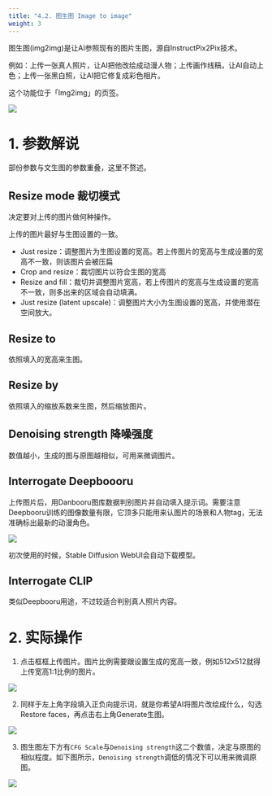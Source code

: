 ```yaml
---
title: "4.2. 图生图 Image to image"
weight: 3
---
```



图生图(img2img)是让AI参照现有的图片生图，源自InstructPix2Pix技术。

例如：上传一张真人照片，让AI把他改绘成动漫人物；上传画作线稿，让AI自动上色；上传一张黑白照，让AI把它修复成彩色相片。

这个功能位于「Img2img」的页签。

![](../../../images/image-to-image-1.webp)


# 1. 参数解说

部份参数与文生图的参数重叠，这里不赘述。


## Resize mode 裁切模式

决定要对上传的图片做何种操作。

上传的图片最好与生图设置的一致。

- Just resize：调整图片为生图设置的宽高。若上传图片的宽高与生成设置的宽高不一致，则该图片会被压扁
- Crop and resize：裁切图片以符合生图的宽高
- Resize and fill：裁切并调整图片宽高，若上传图片的宽高与生成设置的宽高不一致，则多出来的区域会自动填满。
- Just resize (latent upscale)：调整图片大小为生图设置的宽高，并使用潜在空间放大。

## Resize to

依照填入的宽高来生图。


## Resize by

依照填入的缩放系数来生图，然后缩放图片。


## Denoising strength 降噪强度

数值越小，生成的图与原图越相似，可用来微调图片。

## Interrogate Deepboooru

上传图片后，用Danbooru图库数据判别图片并自动填入提示词。需要注意Deepbooru训练的图像数量有限，它顶多只能用来认图片的场景和人物tag，无法准确标出最新的动漫角色。

![](../../../images/image-to-image-2.webp)

初次使用的时候，Stable Diffusion WebUI会自动下载模型。

## Interrogate CLIP

类似Deepbooru用途，不过较适合判别真人照片内容。


# 2. 实际操作

1. 点击框框上传图片。图片比例需要跟设置生成的宽高一致，例如512x512就得上传宽高1:1比例的图片。

![](../../../images/image-to-image-3.webp)

2. 同样于左上角字段填入正负向提示词，就是你希望AI将图片改绘成什么，勾选Restore faces，再点击右上角Generate生图。

![](../../../images/image-to-image-4.webp)

3. 图生图左下方有`CFG Scale`与`Denoising strength`这二个数值，决定与原图的相似程度。如下图所示，`Denoising strength`调低的情况下可以用来微调原图。

![](../../../images/image-to-image-5.webp)
